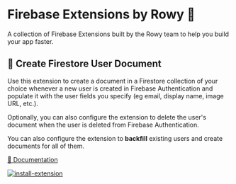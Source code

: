 # Firebase Extensions by Rowy 💜

A collection of Firebase Extensions built by the Rowy team to help you build your app
faster.

## 📝 Create Firestore User Document

Use this extension to create a document in a Firestore collection of your choice whenever a new user is created in Firebase Authentication and populate it with the user fields you specify (eg email, display name, image URL, etc.).

Optionally, you can also configure the extension to delete the user's document when the user is deleted from Firebase Authentication.

You can also configure the extension to **backfill** existing users and create documents for all of them.

[👀 Documentation](https://github.com/rowyio/firebase-extensions/tree/main/auth-firestore-user-document)

[![install-extension](https://user-images.githubusercontent.com/35961879/201528504-4e99bfc7-8691-4151-b63d-0511097d7c18.png)](https://console.firebase.google.com/project/_/extensions/install?ref=rowy/auth-firestore-user-document)
